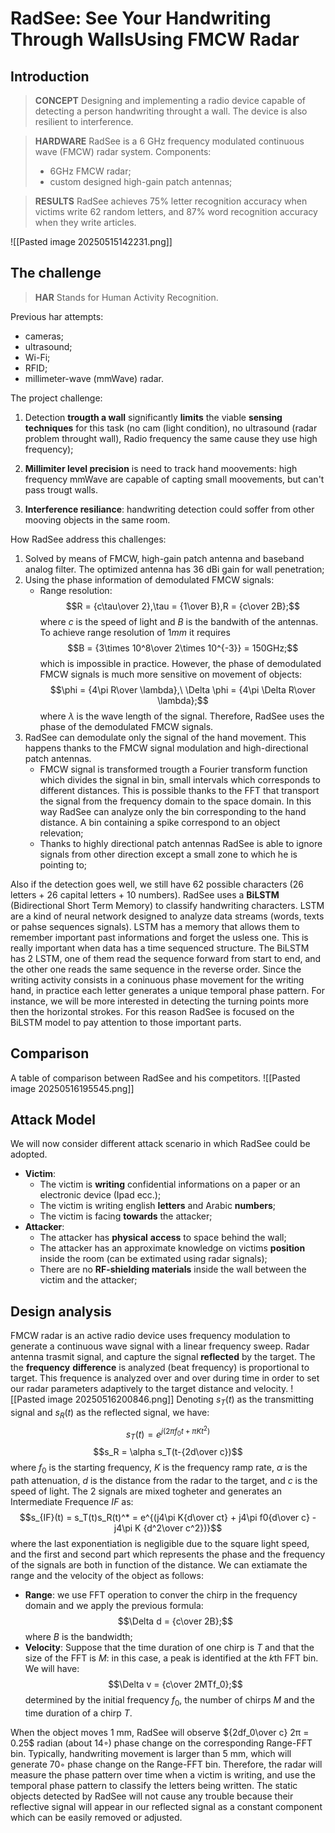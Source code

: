 # **RadSee: See Your Handwriting Through WallsUsing FMCW Radar**


## Introduction

> **CONCEPT**
> Designing and implementing a radio device capable of detecting a person handwriting throught a wall.
> The device is also resilient to interference.

> **HARDWARE**
> RadSee is a 6 GHz frequency modulated continuous wave (FMCW) radar system. 
> Components:
> - 6GHz FMCW radar;
> - custom designed high-gain patch antennas;

> **RESULTS**
> RadSee achieves 75% letter recognition accuracy when victims write 62 random letters, and 87% word recognition accuracy when they write articles.

![[Pasted image 20250515142231.png]]

## The challenge

> **HAR**
> Stands for Human Activity Recognition.

Previous har attempts:
- cameras; 
- ultrasound; 
- Wi-Fi;
- RFID;
- millimeter-wave (mmWave) radar.

The project challenge:
1. Detection **trougth a wall** significantly **limits** the viable **sensing techniques** for this task (no cam (light condition), no ultrasound (radar problem throught wall), Radio frequency the same cause they use high frequency);
   
2. **Millimiter level precision** is need to track hand moovements: high frequency mmWave are capable of capting small moovements, but can't pass trougt walls.
   
3. **Interference resiliance**: handwriting detection could soffer from other mooving objects in the same room.

How RadSee address this challenges:
1. Solved by means of FMCW, high-gain patch antenna and baseband analog filter. The optimized antenna has 36 dBi gain for wall penetration;
2. Using the phase information of demodulated FMCW signals:
   - Range resolution:$$R = {c\tau\over 2},\tau = {1\over B},R = {c\over 2B};$$
   where $c$ is the speed of light and $B$ is the bandwith of the antennas.
   To achieve range resolution of $1mm$ it requires $$B = {3\times 10^8\over 2\times 10^{-3}} = 150GHz;$$
   which is impossible in practice.
   However, the phase of demodulated FMCW signals is much more sensitive on movement of objects:$$\phi = {4\pi R\over \lambda},\ \Delta \phi = {4\pi \Delta R\over \lambda};$$
   where $\lambda$ is the wave length of the signal.
   Therefore, RadSee uses the phase of the demodulated FMCW signals.
3. RadSee can demodulate only the signal of the hand movement. This happens thanks to the FMCW signal modulation and high-directional patch antennas.
	- FMCW signal is transformed trougth a Fourier transform function which divides the signal in bin, small intervals which corresponds to different distances. This is possible thanks to the FFT that transport the signal from the frequency domain to the space domain. In this way RadSee can analyze only the bin corresponding to the hand distance. A bin containing a spike correspond to an object relevation;
	- Thanks to highly directional patch antennas RadSee is able to ignore signals from other direction except a small zone to which he is pointing to; 

Also if the detection goes well, we still have 62 possible characters (26 letters + 26 capital letters + 10 numbers).
RadSee uses a **BiLSTM** (Bidirectional Short Term Memory) to classify handwriting characters.
LSTM are a kind of neural network designed to analyze data streams (words, texts or pahse sequences signals).
LSTM has a memory that allows them to remember important past informations and forget the usless one. This is really important when data has a time sequenced structure.
The BiLSTM has 2 LSTM, one of them read the sequence forward from start to end, and the other one reads the same sequence in the reverse order.
Since the writing activity consists in a coninuous phase movement for the writing hand, in practice each letter generates a unique temporal phase pattern.
For instance, we will be more interested in detecting the turning points more then the horizontal strokes. For this reason RadSee is focused on the BiLSTM model to pay attention to those important parts.

## Comparison
A table of comparison between RadSee and his competitors.
![[Pasted image 20250516195545.png]]

## Attack Model
We will now consider different attack scenario in which RadSee could be adopted.
- **Victim**: 
	- The victim is **writing** confidential informations on a paper or an electronic device (Ipad ecc.);
	- The victim is writing english **letters** and Arabic **numbers**;
	- The victim is facing **towards** the attacker;
- **Attacker**:
	- The attacker has **physical** **access** to space behind the wall;
	- The attacker has an approximate knowledge on victims **position** inside the room (can be extimated using radar signals);
	- There are no **RF-shielding materials** inside the wall between the victim and the attacker;

## Design analysis
FMCW radar is an active radio device uses frequency modulation to generate a continuous wave signal with a linear frequency sweep.
Radar antenna trasmit signal, and capture the signal **reflected** by the target.
The the **frequency** **difference** is analyzed (beat frequency) is proportional to target.
This frequence is analyzed over and over during time in order to set our radar parameters adaptively to the target distance and velocity.
![[Pasted image 20250516200846.png]]
Denoting $s_T(t)$ as the transmitting signal and $s_R(t)$ as the reflected signal, we have:$$s_T(t) = e^{j(2\pi f_0t + \pi Kt^2)}$$$$s_R = \alpha s_T(t-{2d\over c})$$
where $f_0$ is the starting frequency, $K$ is the frequency ramp rate, $\alpha$ is the path attenuation, $d$ is the distance from the radar to the target, and $c$ is the speed of light.
The 2 signals are mixed togheter and generates an Intermediate Frequence $IF$ as:$$s_{IF}(t) = s_T(t)s_R(t)^* = e^{(j4\pi K{d\over ct} + j4\pi f0{d\over c} - j4\pi K {d^2\over c^2})}$$
where the last exponentiation is negligible due to the square light speed, and the first and second part which represents the phase and the frequency of the signals are both in function of the distance.
We can extiamate the range and the velocity of the object as follows:
- **Range**: we use FFT operation to conver the chirp in the frequency domain and we apply the previous formula:$$\Delta d = {c\over 2B};$$
  where $B$ is the bandwidth;
- **Velocity**: Suppose that the time duration of one chirp is $T$ and that the size of the FFT is $M$: in this case, a peak is identified at the $k$th FFT bin. We will have:$$\Delta v = {c\over 2MTf_0};$$
  determined by the initial frequency $f_0$, the number of chirps $M$ and the time duration of a chirp $T$.

When the object moves 1 mm, RadSee will observe ${2df_0\over c} 2π = 0.25$ radian (about 14◦) phase change on the corresponding Range-FFT bin. Typically, handwriting movement is larger than 5 mm, which will generate 70◦ phase change on the Range-FFT bin. Therefore, the radar will measure the phase pattern over time when a victim is writing, and use the temporal phase pattern to classify the letters being written.
The static objects detected by RadSee will not cause any trouble because their reflective signal will appear in our reflected signal as a constant component which can be easily removed or adjusted.